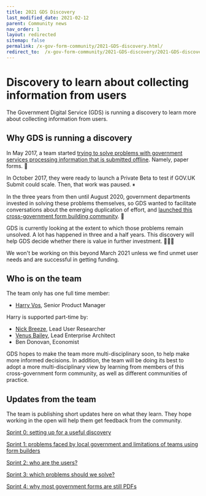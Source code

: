 ```yaml
---
title: 2021 GDS Discovery
last_modified_date: 2021-02-12
parent: Community news
nav_order: 1
layout: redirected
sitemap: false
permalink: /x-gov-form-community/2021-GDS-discovery.html/
redirect_to:  /x-gov-form-community/2021-GDS-discovery/2021-GDS-discovery.html/
---
```

# Discovery to learn about collecting information from users

The Government Digital Service (GDS) is running a discovery to learn more about collecting information from users.

## Why GDS is running a discovery

In May 2017, a team started [trying to solve problems with government services processing information that is submitted offline](https://governmentasaplatform.blog.gov.uk/2017/09/15/collecting-information/). Namely, paper forms. 📄

In October 2017, they were ready to launch a Private Beta to test if GOV.UK Submit could scale. Then, that work was paused. ⏸

In the three years from then until August 2020, government departments invested in solving these problems themselves, so GDS wanted to facilitate conversations about the emerging duplication of effort, and [launched this cross-government form building community](https://technology.blog.gov.uk/2020/08/12/join-the-cross-government-form-building-community/). 🚀

GDS is currently looking at the extent to which those problems remain unsolved. A lot has happened in three and a half years. This discovery will help GDS decide whether there is value in further investment. 🤷🏻‍♂️

We won't be working on this beyond March 2021 unless we find unmet user needs and are successful in getting funding.

## Who is on the team

The team only has one full time member:

- [Harry Vos](https://twitter.com/vosageroll), Senior Product Manager

Harry is supported part-time by:

- [Nick Breeze](https://www.linkedin.com/in/nick-breeze-87522530/), Lead User Researcher
- [Venus Bailey](https://twitter.com/VenusShum), Lead Enterprise Architect
- Ben Donovan, Economist

GDS hopes to make the team more multi-disciplinary soon, to help make more informed decisions. In addition, the team will be doing its best to adopt a more multi-disciplinary view by learning from members of this cross-government form community, as well as different communities of practice.

## Updates from the team

The team is publishing short updates here on what they learn. They hope working in the open will help them get feedback from the community.

[Sprint 0: setting up for a useful discovery](/x-gov-form-community/2021-GDS-discovery/sprint-0)

[Sprint 1: problems faced by local government and limitations of teams using form builders](/x-gov-form-community/2021-GDS-discovery/sprint-1)

[Sprint 2: who are the users?](/x-gov-form-community/2021-GDS-discovery/sprint-2)

[Sprint 3: which problems should we solve?](/x-gov-form-community/2021-GDS-discovery/sprint-3)

[Sprint 4: why most government forms are still PDFs](/x-gov-form-community/2021-GDS-discovery/sprint-4)
